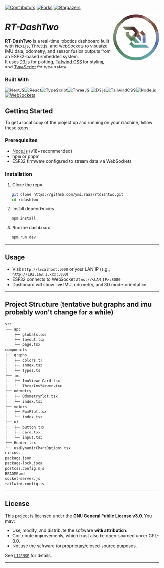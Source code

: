 <!-- PROJECT SHIELDS -->
<!--
*** I'm using markdown "reference style" links for readability.
*** Reference links are enclosed in brackets [ ] instead of parentheses ( ).
*** See the bottom of this document for the declaration of the reference variables
*** for contributors-url, forks-url, etc.
-->
<div align="left">

[![Contributors][contributors-shield]][contributors-url]
[![Forks][forks-shield]][forks-url] [![Stargazers][stars-shield]][stars-url]

</div>

<a href="#">
  <img alt="Dashboard Logo" src="public/dash.png" align="right" width="150">
</a>

<div align="left">
  <h1><em>RT-DashTwo</em></h1>
</div>

<!-- ABOUT THE PROJECT -->

**RT-DashTwo** is a real-time robotics dashboard built with [Next.js](https://nextjs.org/), [Three.js](https://threejs.org/), and WebSockets to visualize IMU data, odometry, and sensor fusion outputs from an ESP32-based embedded system.  
It uses [D3.js](https://d3js.org/) for plotting, [Tailwind CSS](https://tailwindcss.com/) for styling, and [TypeScript](https://www.typescriptlang.org/) for type safety.


### Built With

<a href="https://nextjs.org/" target="__blank"><img alt="NextJS" src="https://img.shields.io/badge/next%20js-000000?style=for-the-badge&logo=nextdotjs&logoColor=white"/></a><a href="https://react.dev/" target="__blank"><img alt="React" src="https://img.shields.io/badge/react-20232A?style=for-the-badge&logo=react&logoColor=61DAFB"/></a><a href="https://www.typescriptlang.org/" target="__blank"><img alt="TypeScript" src="https://img.shields.io/badge/typescript-007ACC?style=for-the-badge&logo=typescript&logoColor=white"/></a><a href="https://threejs.org/" target="__blank"><img alt="ThreeJS" src="https://img.shields.io/badge/threejs-black?style=for-the-badge&logo=three.js&logoColor=white"/></a>
<a href="https://d3js.org/" target="__blank"><img alt="D3.js" src="https://img.shields.io/badge/d3.js-F9A03C?style=for-the-badge&logo=d3dotjs&logoColor=white"/></a><a href="https://tailwindcss.com/" target="__blank"><img alt="TailwindCSS" src="https://img.shields.io/badge/tailwindcss-38B2AC?style=for-the-badge&logo=tailwind-css&logoColor=white"/></a><a href="https://nodejs.org/" target="__blank"><img alt="Node.js" src="https://img.shields.io/badge/node.js-43853D?style=for-the-badge&logo=node.js&logoColor=white"/></a><a href="https://developer.mozilla.org/en-US/docs/Web/API/WebSockets_API" target="__blank"><img alt="WebSockets" src="https://img.shields.io/badge/websockets-35495E?style=for-the-badge&logo=websocket&logoColor=white"/></a>


<!-- GETTING STARTED -->
## Getting Started

To get a local copy of the project up and running on your machine, follow these steps:

### Prerequisites

- [Node.js](https://nodejs.org/) (v18+ recommended)
- npm or pnpm
- ESP32 firmware configured to stream data via WebSockets

### Installation

1. Clone the repo
```sh
   git clone https://github.com/ymiuraaa/rtdashtwo.git
   cd rtdashtwo
```

2. Install dependencies

```sh
   npm install
```

3. Run the dashboard

```sh
   npm run dev
```

---

## Usage

* Visit `http://localhost:3000` or your LAN IP (e.g., `http://192.168.1.xxx:3000`)
* ESP32 connects to WebSocket at `ws://<LAN_IP>:8080`
* Dashboard will show live IMU, odometry, and 3D model orientation

---

## Project Structure (tentative but graphs and imu probably won't change for a while)

```sh
src
└── app
    ├── globals.css
    ├── layout.tsx
    └── page.tsx
components
├── graphs
│   ├── colors.ts
│   ├── index.tsx
│   └── types.ts
├── imu
│   ├── ImuViewerCard.tsx
│   └── ThreeImuViewer.tsx
├── odometry
│   ├── OdometryPlot.tsx
│   └── index.tsx
├── motors
│   ├── PwmPlot.tsx
│   └── index.tsx
├── ui
│   ├── button.tsx
│   ├── card.tsx
│   └── input.tsx
├── Header.tsx
└── useDynamicChartOptions.tsx
LICENSE
package.json
package-lock.json
postcss.config.mjs
README.md
socket-server.js
tailwind.config.ts
```

---
<!-- License -->
## License

This project is licensed under the **GNU General Public License v3.0**.
You may:

* Use, modify, and distribute the software **with attribution**.
* Contribute improvements, which must also be open-sourced under GPL-3.0.
* Not use the software for proprietary/closed-source purposes.

See [`LICENSE`](./LICENSE) for details.

---

[contributors-shield]: https://img.shields.io/github/contributors/ymiuraaa/rtdashtwo.svg?style=for-the-badge
[contributors-url]: https://github.com/ymiuraaa/rtdashtwo/graphs/contributors
[forks-shield]: https://img.shields.io/github/forks/ymiuraaa/rtdashtwo.svg?style=for-the-badge
[forks-url]: https://github.com/ymiuraaa/rtdashtwo/network/members
[stars-shield]: https://img.shields.io/github/stars/ymiuraaa/rtdashtwo.svg?style=for-the-badge
[stars-url]: https://github.com/ymiuraaa/rtdashtwo/stargazers